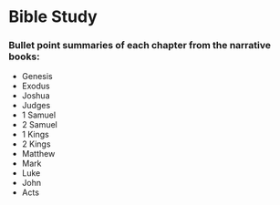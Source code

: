 # Bible Study

### Bullet point summaries of each chapter from the narrative books:

- Genesis
- Exodus
- Joshua
- Judges
- 1 Samuel 
- 2 Samuel
- 1 Kings
- 2 Kings
- Matthew
- Mark
- Luke
- John
- Acts

